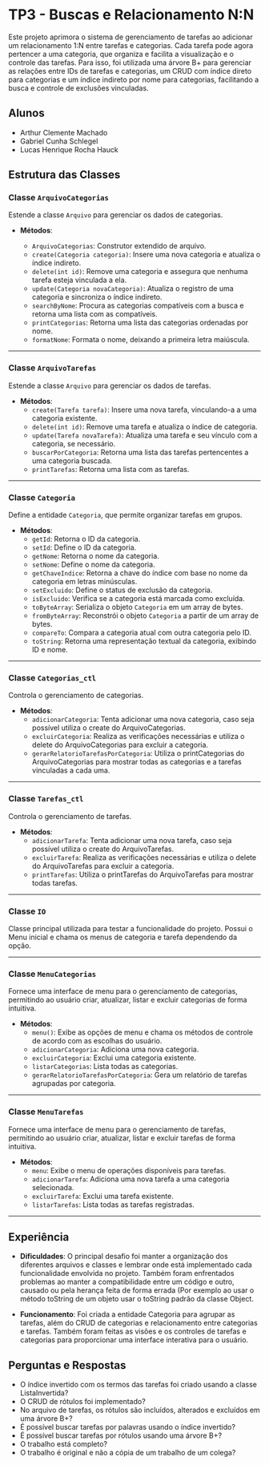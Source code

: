# TP3 - Buscas e Relacionamento N:N

Este projeto aprimora o sistema de gerenciamento de tarefas ao adicionar um relacionamento 1:N entre tarefas e categorias. Cada tarefa pode agora pertencer a uma categoria, que organiza e facilita a visualização e o controle das tarefas. 
Para isso, foi utilizada uma árvore B+ para gerenciar as relações entre IDs de tarefas e categorias, um CRUD com índice direto para categorias e um índice indireto por nome para categorias, facilitando a busca e controle de exclusões vinculadas.

## Alunos

- Arthur Clemente Machado
- Gabriel Cunha Schlegel
- Lucas Henrique Rocha Hauck

## Estrutura das Classes

### Classe `ArquivoCategorias`
Estende a classe `Arquivo` para gerenciar os dados de categorias.
- **Métodos**:
  
  - `ArquivoCategorias`: Construtor extendido de arquivo.
  - `create(Categoria categoria)`: Insere uma nova categoria e atualiza o índice indireto.
  - `delete(int id)`: Remove uma categoria e assegura que nenhuma tarefa esteja vinculada a ela.
  - `update(Categoria novaCategoria)`: Atualiza o registro de uma categoria e sincroniza o índice indireto.
  - `searchByNome`: Procura as categorias compatíveis com a busca e retorna uma lista com as compatíveis.
  - `printCategorias`: Retorna uma lista das categorias ordenadas por nome.
  - `formatNome`: Formata o nome, deixando a primeira letra maiúscula.

---

### Classe `ArquivoTarefas`
Estende a classe `Arquivo` para gerenciar os dados de tarefas.
- **Métodos**:
  - `create(Tarefa tarefa)`: Insere uma nova tarefa, vinculando-a a uma categoria existente.
  - `delete(int id)`: Remove uma tarefa e atualiza o índice de categoria.
  - `update(Tarefa novaTarefa)`: Atualiza uma tarefa e seu vínculo com a categoria, se necessário.
  - `buscarPorCategoria`: Retorna uma lista das tarefas pertencentes a uma categoria buscada.
  - `printTarefas`: Retorna uma lista com as tarefas.

---

### Classe `Categoria`
Define a entidade `Categoria`, que permite organizar tarefas em grupos.
- **Métodos**:
  - `getId`: Retorna o ID da categoria.
  - `setId`: Define o ID da categoria.
  - `getNome`: Retorna o nome da categoria.
  - `setNome`: Define o nome da categoria.
  - `getChaveIndice`: Retorna a chave do índice com base no nome da categoria em letras minúsculas.
  - `setExcluido`: Define o status de exclusão da categoria.
  - `isExcluido`: Verifica se a categoria está marcada como excluída.
  - `toByteArray`: Serializa o objeto `Categoria` em um array de bytes.
  - `fromByteArray`: Reconstrói o objeto `Categoria` a partir de um array de bytes.
  - `compareTo`: Compara a categoria atual com outra categoria pelo ID.
  - `toString`: Retorna uma representação textual da categoria, exibindo ID e nome.

---

### Classe `Categorias_ctl`
Controla o gerenciamento de categorias.
- **Métodos**:
  - `adicionarCategoria`: Tenta adicionar uma nova categoria, caso seja possível utiliza o create do ArquivoCategorias.
  - `excluirCategoria`: Realiza as verificações necessárias e utiliza o delete do ArquivoCategorias para excluir a categoria.
  - `gerarRelatorioTarefasPorCategoria`: Utiliza o printCategorias do ArquivoCategorias para mostrar todas as categorias e a tarefas vinculadas a cada uma.

---

### Classe `Tarefas_ctl`
Controla o gerenciamento de tarefas.
- **Métodos**:
  - `adicionarTarefa`: Tenta adicionar uma nova tarefa, caso seja possível utiliza o create do ArquivoTarefas.
  - `excluirTarefa`: Realiza as verificações necessárias e utiliza o delete do ArquivoTarefas para excluir a categoria.
  - `printTarefas`: Utiliza o printTarefas do ArquivoTarefas para mostrar todas tarefas.

---

### Classe `IO`
Classe principal utilizada para testar a funcionalidade do projeto. Possui o Menu inicial e chama os menus de categoria e tarefa dependendo da opção.

---

### Classe `MenuCategorias`
Fornece uma interface de menu para o gerenciamento de categorias, permitindo ao usuário criar, atualizar, listar e excluir categorias de forma intuitiva.
- **Métodos**:
  - `menu()`: Exibe as opções de menu e chama os métodos de controle de acordo com as escolhas do usuário.
  - `adicionarCategoria`: Adiciona uma nova categoria.
  - `excluirCategoria`: Exclui uma categoria existente.
  - `listarCategorias`: Lista todas as categorias.
  - `gerarRelatorioTarefasPorCategoria`: Gera um relatório de tarefas agrupadas por categoria.

---

### Classe `MenuTarefas`
Fornece uma interface de menu para o gerenciamento de tarefas, permitindo ao usuário criar, atualizar, listar e excluir tarefas de forma intuitiva.
- **Métodos**:
  - `menu`: Exibe o menu de operações disponíveis para tarefas.
  - `adicionarTarefa`: Adiciona uma nova tarefa a uma categoria selecionada.
  - `excluirTarefa`: Exclui uma tarefa existente.
  - `listarTarefas`: Lista todas as tarefas registradas.

---

## Experiência

- **Dificuldades**: O principal desafio foi manter a organização dos diferentes arquivos e classes e lembrar onde está implementado cada funcionalidade envolvida no projeto. Também foram enfrentados problemas ao manter a compatibilidade entre um código e outro,
  causado ou pela herança feita de forma errada (Por exemplo ao usar o método toString de um objeto usar o toString padrão da classe Object.
  
- **Funcionamento**: Foi criada a entidade Categoria para agrupar as tarefas, além do CRUD de categorias e relacionamento entre categorias e tarefas. Também foram feitas as visões e os controles de tarefas e categorias para proporcionar uma interface interativa
  para o usuário.


## Perguntas e Respostas

- O índice invertido com os termos das tarefas foi criado usando a classe ListaInvertida?
- O CRUD de rótulos foi implementado?
- No arquivo de tarefas, os rótulos são incluídos, alterados e excluídos em uma árvore B+? 
- É possível buscar tarefas por palavras usando o índice invertido?
- É possível buscar tarefas por rótulos usando uma árvore B+? 
- O trabalho está completo?
- O trabalho é original e não a cópia de um trabalho de um colega?


